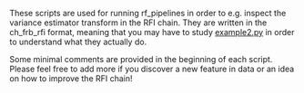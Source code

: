 These scripts are used for running rf_pipelines in order to e.g. inspect the variance
estimator transform in the RFI chain. They are written in the ch_frb_rfi format,
meaning that you may have to study [example2.py](../example2.py) in order to understand
what they actually do.

Some minimal comments are provided in the beginning of each script. Please feel free to
add more if you discover a new feature in data or an idea on how to improve the RFI chain!
